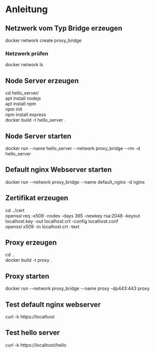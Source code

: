 # Anleitung

## Netzwerk vom Typ Bridge erzeugen
docker network create proxy_bridge 

### Netzwerk prüfen
docker network ls

## Node Server erzeugen
cd hello_server/  
apt install nodejs  
apt install npm  
npm init  
npm install express  
docker build -t hello_server .  

## Node Server starten
docker run --name hello_server --network proxy_bridge --rm -d hello_server  

## Default nginx Webserver starten
docker run --network proxy_bridge --name default_nginx -d nginx  

## Zertifikat erzeugen
cd ../cert  
openssl req -x509 -nodes -days 365 -newkey rsa:2048 -keyout localhost.key -out   localhost.crt -config localhost.conf  
openssl x509 -in localhost.crt -text  

## Proxy erzeugen
cd ..  
docker build -t proxy .  

## Proxy starten
docker run --network proxy_bridge --name proxy -dp443:443 proxy  

## Test default nginx webserver
curl -k https://localhost

## Test hello server
curl -k https://localhost/hello
